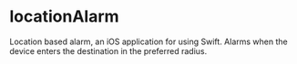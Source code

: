 # locationAlarm
Location based alarm, an iOS application for using Swift. Alarms when the device enters the destination in the preferred radius.
